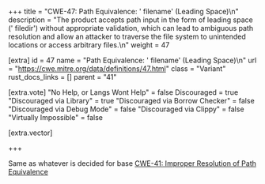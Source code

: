 +++
title = "CWE-47: Path Equivalence: ' filename' (Leading Space)\n"
description = "The product accepts path input in the form of leading space (' filedir') without appropriate validation, which can lead to ambiguous path resolution and allow an attacker to traverse the file system to unintended locations or access arbitrary files.\n"
weight = 47

[extra]
id = 47
name = "Path Equivalence: ' filename' (Leading Space)\n"
url = "https://cwe.mitre.org/data/definitions/47.html"
class = "Variant"
rust_docs_links = []
parent = "41"

[extra.vote]
"No Help, or Langs Wont Help" = false
Discouraged = true
"Discouraged via Library" = true
"Discouraged via Borrow Checker" = false
"Discouraged via Debug Mode" = false
"Discouraged via Clippy" = false
"Virtually Impossible" = false

[extra.vector]

+++

Same as whatever is decided for base [CWE-41: Improper Resolution of Path Equivalence](/rust-are-we-secure-yet/cwes/cwe-41)